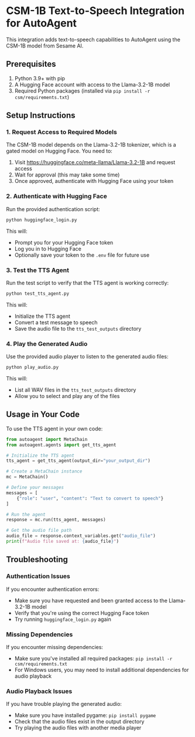 # CSM-1B Text-to-Speech Integration for AutoAgent

This integration adds text-to-speech capabilities to AutoAgent using the CSM-1B model from Sesame AI.

## Prerequisites

1. Python 3.9+ with pip
2. A Hugging Face account with access to the Llama-3.2-1B model
3. Required Python packages (installed via `pip install -r csm/requirements.txt`)

## Setup Instructions

### 1. Request Access to Required Models

The CSM-1B model depends on the Llama-3.2-1B tokenizer, which is a gated model on Hugging Face. You need to:

1. Visit https://huggingface.co/meta-llama/Llama-3.2-1B and request access
2. Wait for approval (this may take some time)
3. Once approved, authenticate with Hugging Face using your token

### 2. Authenticate with Hugging Face

Run the provided authentication script:

```bash
python huggingface_login.py
```

This will:
- Prompt you for your Hugging Face token
- Log you in to Hugging Face
- Optionally save your token to the `.env` file for future use

### 3. Test the TTS Agent

Run the test script to verify that the TTS agent is working correctly:

```bash
python test_tts_agent.py
```

This will:
- Initialize the TTS agent
- Convert a test message to speech
- Save the audio file to the `tts_test_outputs` directory

### 4. Play the Generated Audio

Use the provided audio player to listen to the generated audio files:

```bash
python play_audio.py
```

This will:
- List all WAV files in the `tts_test_outputs` directory
- Allow you to select and play any of the files

## Usage in Your Code

To use the TTS agent in your own code:

```python
from autoagent import MetaChain
from autoagent.agents import get_tts_agent

# Initialize the TTS agent
tts_agent = get_tts_agent(output_dir="your_output_dir")

# Create a MetaChain instance
mc = MetaChain()

# Define your messages
messages = [
    {"role": "user", "content": "Text to convert to speech"}
]

# Run the agent
response = mc.run(tts_agent, messages)

# Get the audio file path
audio_file = response.context_variables.get("audio_file")
print(f"Audio file saved at: {audio_file}")
```

## Troubleshooting

### Authentication Issues

If you encounter authentication errors:
- Make sure you have requested and been granted access to the Llama-3.2-1B model
- Verify that you're using the correct Hugging Face token
- Try running `huggingface_login.py` again

### Missing Dependencies

If you encounter missing dependencies:
- Make sure you've installed all required packages: `pip install -r csm/requirements.txt`
- For Windows users, you may need to install additional dependencies for audio playback

### Audio Playback Issues

If you have trouble playing the generated audio:
- Make sure you have installed pygame: `pip install pygame`
- Check that the audio files exist in the output directory
- Try playing the audio files with another media player 